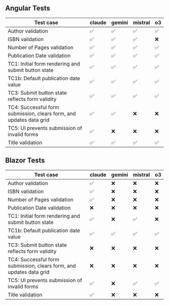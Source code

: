 ## Angular Tests

| Test case | claude | gemini | mistral | o3 |
|---|---|---|---|---|
| Author validation | ✅ | ✅ | ✅ | ✅ |
| ISBN validation | ✅ | ✅ | ✅ | ❌ |
| Number of Pages validation | ✅ | ✅ | ✅ | ✅ |
| Publication Date validation | ✅ | ✅ | ✅ | ✅ |
| TC1: Initial form rendering and submit button state | ✅ | ✅ | ✅ | ✅ |
| TC1b: Default publication date value | ✅ | ✅ | ✅ | ✅ |
| TC3: Submit button state reflects form validity | ✅ | ✅ | ✅ | ✅ |
| TC4: Successful form submission, clears form, and updates data grid | ✅ | ✅ | ❌ | ❌ |
| TC5: UI prevents submission of invalid forms | ✅ | ❌ | ❌ | ❌ |
| Title validation | ✅ | ✅ | ✅ | ✅ |

## Blazor Tests

| Test case | claude | gemini | mistral | o3 |
|---|---|---|---|---|
| Author validation | ✅ | ❌ | ❌ | ❌ |
| ISBN validation | ✅ | ❌ | ❌ | ❌ |
| Number of Pages validation | ✅ | ❌ | ❌ | ❌ |
| Publication Date validation | ❌ | ❌ | ❌ | ❌ |
| TC1: Initial form rendering and submit button state | ✅ | ❌ | ✅ | ❌ |
| TC1b: Default publication date value | ✅ | ✅ | ✅ | ✅ |
| TC3: Submit button state reflects form validity | ❌ | ❌ | ❌ | ❌ |
| TC4: Successful form submission, clears form, and updates data grid | ❌ | ❌ | ❌ | ❌ |
| TC5: UI prevents submission of invalid forms | ✅ | ❌ | ✅ | ✅ |
| Title validation | ✅ | ❌ | ❌ | ❌ |

